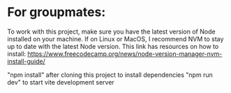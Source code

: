 # For groupmates:

To work with this project, make sure you have the latest version of Node installed on your machine. If on Linux or MacOS, I recommend NVM to stay up to date with the latest Node version. This link has resources on how to install:
https://www.freecodecamp.org/news/node-version-manager-nvm-install-guide/

"npm install" after cloning this project to install dependencies
"npm run dev" to start vite development server
